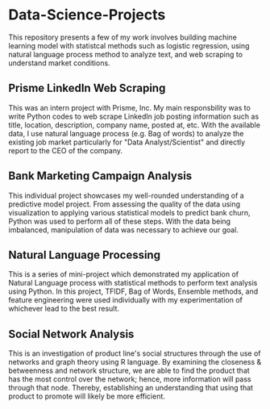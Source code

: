 # Data-Science-Projects

This repository presents a few of my work involves building machine learning model with statistcal methods such as logistic regression, using natural language process method to analyze text, and web scraping to understand market conditions. 

## Prisme LinkedIn Web Scraping 
This was an intern project with Prisme, Inc. My main responsbility was to write Python codes to web scrape LinkedIn job posting information such as title, location, description, company name, posted at, etc. With the available data, I use natural language process (e.g. Bag of words) to analyze the existing job market particularly for "Data Analyst/Scientist" and directly report to the CEO of the company. 

## Bank Marketing Campaign Analysis 
This individual project showcases my well-rounded understanding of a predictive model project. From assessing the quality of the data using visualization to applying various statistical models to predict bank churn, Python was used to perform all of these steps. With the data being imbalanced, manipulation of data was necessary to achieve our goal. 

## Natural Language Processing
This is a series of mini-project which demonstrated my application of Natural Language process with statistical methods to perform text analysis using Python. In this project, TFIDF, Bag of Words, Ensemble methods, and feature engineering were used individually with my experimentation of whichever lead to the best result. 

## Social Network Analysis 
This is an investigation of product line's social structures through the use of networks and graph theory using R language. By examining the closeness & betweenness and network structure, we are able to find the product that has the most control over the network; hence, more information will pass through that node. Thereby, establishing an understanding that using that product to promote will likely be more efficient. 

